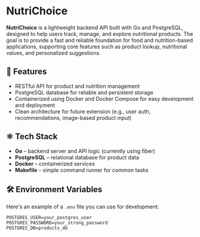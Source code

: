 # NutriChoice

**NutriChoice** is a lightweight backend API built with Go and PostgreSQL, designed to help users track, manage, and explore nutritional products. The goal is to provide a fast and reliable foundation for food and nutrition-based applications, supporting core features such as product lookup, nutritional values, and personalized suggestions.

## 🚀 Features

- RESTful API for product and nutrition management
- PostgreSQL database for reliable and persistent storage
- Containerized using Docker and Docker Compose for easy development and deployment
- Clean architecture for future extension (e.g., user auth, recommendations, image-based product input)

## ⚛️ Tech Stack

- **Go** – backend server and API logic (currently using fiber)
- **PostgreSQL** – relational database for product data
- **Docker** – containerized services
- **Makefile** – simple command runner for common tasks
## 🛠️ Environment Variables

Here's an example of a `.env` file you can use for development:

```env
POSTGRES_USER=your_postgres_user
POSTGRES_PASSWORD=your_strong_password
POSTGRES_DB=products_db
```

